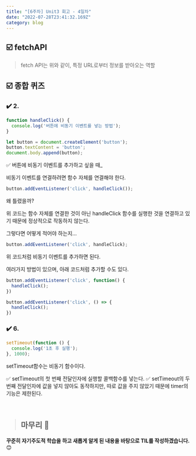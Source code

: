 ```yaml
---
title: "[6주차] Unit3 회고 - 4일차"
date: "2022-07-28T23:41:32.169Z"
category: blog
---
```


## ☑️ fetchAPI
> fetch API는 위와 같이, 특정 URL로부터 정보를 받아오는 역할

## ☑️ 종합 퀴즈

### ✔️ 2.

```js
function handleClick() {
  console.log('버튼에 비동기 이벤트를 넣는 방법');
}

let button = document.createElement('button');
button.textContent = 'button';
document.body.append(button);
```

✅ 버튼에 비동기 이벤트를 추가하고 싶을 때_

비동기 이벤트를 연결하려면 함수 자체를 연결해야 한다.

```js
button.addEventListener('click', handleClick());
```
왜 틀렸을까?

위 코드는 함수 자체를 연결한 것이 아닌 handleClick 함수를 실행한 것을 연결하고 있기 때문에 정상적으로 작동하지 않는다.

그렇다면 어떻게 적어야 하는지...

```js
button.addEventListener('click', handleClick);
```
위 코드처럼 비동기 이벤트를 추가하면 된다.

여러가지 방법이 있으며, 아래 코드처럼 추가할 수도 있다.
```js
button.addEventListener('click', function() {
  handleClick();
})

button.addEventListener('click', () => {
  handleClick();
})
```

### ✔️ 6.

```js
setTimeout(function () {
  console.log('1초 후 실행');
}, 1000);
```

setTimeout함수는 비동기 함수이다.

✅ setTimeout의 첫 번째 전달인자에 실행할 콜백함수를 넣는다.
✅ setTimeout의 두 번째 전달인자에 값을 넣지 않아도 동작하지만, 따로 값을 주지 않았기 때문에 timer의 기능은 제한된다.

<br>

> ## 마무리 👀

**꾸준히 자기주도적 학습을 하고 새롭게 알게 된 내용을 바탕으로 TIL를 작성하겠습니다.** 😊